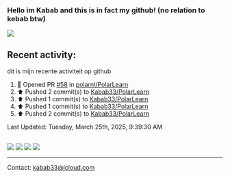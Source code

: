 ### Hello im Kabab and this is in fact my github! (no relation to kebab btw) 
![](http://github-profile-summary-cards.vercel.app/api/cards/profile-details?username=Kabab33&theme=nord_dark) 
## Recent activity:
dit is mijn recente activiteit op github
<!--RECENT_ACTIVITY:start-->
1. 💪 Opened PR [#58](https://github.com/polarnl/PolarLearn/pull/58) in [polarnl/PolarLearn](https://github.com/polarnl/PolarLearn)<br>
2. ⬆️ Pushed 2 commit(s) to [Kabab33/PolarLearn](https://github.com/Kabab33/PolarLearn)<br>
3. ⬆️ Pushed 1 commit(s) to [Kabab33/PolarLearn](https://github.com/Kabab33/PolarLearn)<br>
4. ⬆️ Pushed 1 commit(s) to [Kabab33/PolarLearn](https://github.com/Kabab33/PolarLearn)<br>
5. ⬆️ Pushed 2 commit(s) to [Kabab33/PolarLearn](https://github.com/Kabab33/PolarLearn)<br>
<!--RECENT_ACTIVITY:end-->

<!--RECENT_ACTIVITY:last_update-->
Last Updated: Tuesday, March 25th, 2025, 9:39:30 AM
<!--RECENT_ACTIVITY:last_update_end-->
##  
![](http://github-profile-summary-cards.vercel.app/api/cards/stats?username=Kabab33&theme=nord_dark) 
![](http://github-profile-summary-cards.vercel.app/api/cards/productive-time?username=Kabab33&theme=nord_dark&utcOffset=8) 
![](http://github-profile-summary-cards.vercel.app/api/cards/repos-per-language?username=Kabab33&theme=nord_dark)
![](http://github-profile-summary-cards.vercel.app/api/cards/most-commit-language?username=Kabab33&theme=nord_dark)
___
Contact: kabab33@icloud.com
